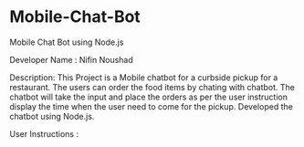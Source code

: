 # Mobile-Chat-Bot
Mobile Chat Bot using Node.js

Developer Name : Nifin Noushad

Description: This Project is a Mobile chatbot for a curbside pickup for a restaurant. The users can order the food items by chating with chatbot. The chatbot will take the input and place the orders as per the user instruction display the time when the user need to come for the pickup. Developed the chatbot using Node.js.

User Instructions :

